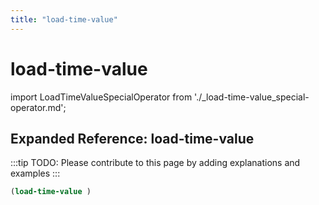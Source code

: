 ```yaml
---
title: "load-time-value"
---
```


# load-time-value

import LoadTimeValueSpecialOperator from './_load-time-value_special-operator.md';

<LoadTimeValueSpecialOperator />

## Expanded Reference: load-time-value

:::tip
TODO: Please contribute to this page by adding explanations and examples
:::

```lisp
(load-time-value )
```
